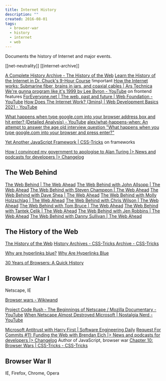 ```yaml
---
title: Internet History
description: ""
created: 2016-08-01
tags:
  - browser-war
  - history
  - internet
  - web
---
```


Documents the history of Internet and major events.

[[net-neutrality]]
[[internet-archive]]

[A Complete History Archive - The History of the Web](https://thehistoryoftheweb.com/complete-history/)
[Learn the History of the Internet in Dr. Chuck's 9-Hour Course](https://www.freecodecamp.org/news/learn-the-history-of-the-internet-in-dr-chucks/) !important
[How the Internet works: Submarine fiber, brains in jars, and coaxial cables | Ars Technica](http://arstechnica.com/information-technology/2016/05/how-the-internet-works-submarine-cables-data-centres-last-mile/)
[We're gunna program like it's 1999 by Lee Byron - YouTube](https://www.youtube.com/watch?v=jMZssfxL6Sg) on frontend features
[ForEveryone.net | The web, past and future | Web Foundation - YouTube](https://www.youtube.com/watch?v=cCE2EyV_IiY)
[How Does The Internet Work? (3mins) | Web Development Basics 2021 - YouTube](https://www.youtube.com/watch?v=ibPcdsvp7DU)

[What happens when type google.com into your browser address box and hit enter? (Detailed Analysis) - YouTube](https://www.youtube.com/watch?v=dh406O2v_1c)
[alex/what-happens-when: An attempt to answer the age old interview question "What happens when you type google.com into your browser and press enter?"](https://github.com/alex/what-happens-when)

[Yet Another JavaScript Framework | CSS-Tricks](https://css-tricks.com/yet-another-javascript-framework/) on frameworks

[How I convinced my government to apologise to Alan Turing |> News and podcasts for developers |> Changelog](https://changelog.com/posts/how-i-convinced-my-government-to-apologise-to-alan-turing)

## The Web Behind

[The Web Behind | The Web Ahead](http://thewebahead.net/34)
[The Web Behind with John Allsopp | The Web Ahead](http://thewebahead.net/35)
[The Web Behind with Steven Champeon | The Web Ahead](http://thewebahead.net/37)
[The Web Behind with Dave Shea | The Web Ahead](http://thewebahead.net/39)
[The Web Behind with Molly Holzschlag | The Web Ahead](http://thewebahead.net/41)
[The Web Behind with Chris Wilson | The Web Ahead](http://thewebahead.net/43)
[The Web Behind with Tom Bruce | The Web Ahead](http://thewebahead.net/44)
[The Web Behind with Tantek Çelik | The Web Ahead](http://thewebahead.net/46)
[The Web Behind with Jen Robbins | The Web Ahead](http://thewebahead.net/47)
[The Web Behind with Danny Sullivan | The Web Ahead](http://thewebahead.net/48)

## The History of the Web

[The History of the Web](https://thehistoryoftheweb.com/)
[History Archives - CSS-Tricks Archive - CSS-Tricks](https://css-tricks.com/category/history/)

[Why are hyperlinks blue?](https://blog.mozilla.org/en/internet-culture/deep-dives/why-are-hyperlinks-blue/)
[Why Are Hyperlinks Blue](https://blog.mozilla.org/en/internet-culture/why-are-hyperlinks-blue-revisited/)

[30 Years of Browsers: A Quick History](https://au.pcmag.com/browsers/85834/30-years-of-browsers-a-quick-history)

## Browser War I

Netscape, IE

[Browser wars - Wikiwand](https://www.wikiwand.com/en/Browser_wars)

[Project Code Rush - The Beginnings of Netscape / Mozilla Documentary - YouTube](https://www.youtube.com/watch?v=4Q7FTjhvZ7Y)
[When Netscape Almost Destroyed Microsoft | Nostalgia Nerd - YouTube](https://www.youtube.com/watch?v=huFRTqxb5BE)

[Microsoft Antitrust with Harry First | Software Engineering Daily](https://softwareengineeringdaily.com/2016/09/13/microsoft-antitrust-with-harry-first/)
[Request For Commits #11: Funding the Web with Brendan Eich |> News and podcasts for developers |> Changelog](https://changelog.com/rfc/11) Author of JavaScript, browser war
[Chapter 10: Browser Wars | CSS-Tricks - CSS-Tricks](https://css-tricks.com/chapter-10-browser-wars/)

## Browser War II

IE, Firefox, Chrome, Opera
